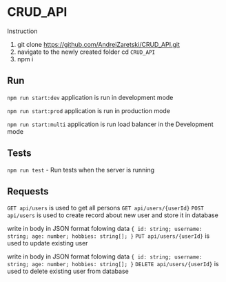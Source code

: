 # CRUD_API
Instruction

1. git clone https://github.com/AndreiZaretski/CRUD_API.git
2. navigate to the newly created folder 
   cd `CRUD_API`
2. npm i

## Run

`npm run start:dev` application is run in development mode

`npm run start:prod` application is run in production mode

`npm run start:multi` application is run load balancer in the Development mode

## Tests

`npm run test` - Run tests when the server is running

## Requests 

`GET api/users` is used to get all persons 
`GET api/users/{userId}`
`POST api/users` is used to create record about new user and store it in database

   write in body in JSON format folowing data
    ```
    {
      id: string;
      username: string;
      age: number;
      hobbies: string[];
    }
    ```
`PUT api/users/{userId}` is used to update existing user
   
   write in body in JSON format folowing data
    ```
    {
      id: string;
      username: string;
      age: number;
      hobbies: string[];
    }
    ```
`DELETE api/users/{userId}` is used to delete existing user from database